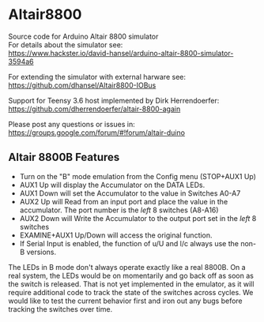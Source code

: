 # Altair8800
Source code for Arduino Altair 8800 simulator<br>
For details about the simulator see:<br>
https://www.hackster.io/david-hansel/arduino-altair-8800-simulator-3594a6

For extending the simulator with external harware see:
https://github.com/dhansel/Altair8800-IOBus

Support for Teensy 3.6 host implemented by Dirk Herrendoerfer:
https://github.com/dherrendoerfer/altair-8800-again

Please post any questions or issues in:
https://groups.google.com/forum/#!forum/altair-duino

## Altair 8800B Features

  * Turn on the "B" mode emulation from the Config menu (STOP+AUX1 Up)
  * AUX1 Up will display the Accumulator on the DATA LEDs. 
  * AUX1 Down will set the Accumulator to the value in Switches A0-A7
  * AUX2 Up will Read from an input port and place the value in the accumulator. The port number is the _left_ 8 switches (A8-A16)
  * AUX2 Down will Write the Accumulator to the output port set in the _left_ 8 switches
  * EXAMINE+AUX1 Up/Down will access the original function. 
  * If Serial Input is enabled, the function of u/U and l/c always use the non-B versions.

The LEDs in B mode don't always operate exactly like a real 8800B. On a real system, the LEDs would be on momentarily and go back off as soon as
the switch is released. That is not yet implemented in the emulator, as it will require additional code to track the state of the switches
across cycles. We would like to test the current behavior first and iron out any bugs before tracking the switches over time. 
